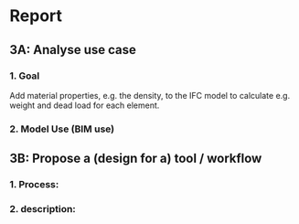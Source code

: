 # Report
## 3A: Analyse use case
### 1. Goal
Add material properties, e.g. the density, to the IFC model to calculate e.g. weight and dead load for each element.
### 2. Model Use (BIM use)
## 3B: Propose a (design for a) tool / workflow
### 1. Process: 

### 2. description:
